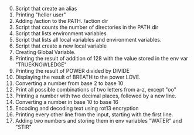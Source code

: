 0. Script that create an alias
1. Printing "hellor user"
2. Adding /action to the PATH. /action dir
3. Script that counts the number of directories in the PATH dir
4. Script that lists environment variables
5. Script that lists all local variables and environment variables.
6. Script that create a new local variable
7. Creating Global Variable.
8. Printing the result of addition of 128 with the value stored in the env var "TRUEKNOWLEDGE"
9. Printing the result of POWER divided by DIVIDE
10. Displaying the result of BREATH to the power LOVE.
11. Converting a number from base 2 to base 10
12. Print all possible combinations of two letters from a-z, except "oo"
13. Printing a number with two decimal places, followed by a new line.
14. Converting a number in base 10 to base 16
15. Encoding and decoding text using rot13 encryption
16. Printing every other line from the input, starting with the first line.
17. Adding two numbers and storing them in env variables "WATER" and "STIR"


